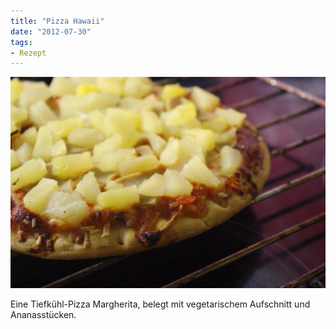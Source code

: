 ```yaml
---
title: "Pizza Hawaii"
date: "2012-07-30" 
tags:
- Rezept
---
```


[![](images/igp9408.jpg "Pizza Hawaii")](http://apfeleimer.wordpress.com/2012/07/30/pizza-hawaii/_igp9408/)

Eine Tiefkühl-Pizza Margherita, belegt mit vegetarischem Aufschnitt und Ananasstücken.
